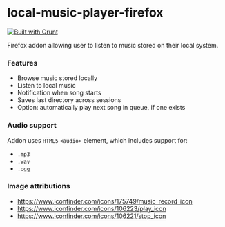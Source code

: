 local-music-player-firefox
==========================

[![Built with Grunt](https://cdn.gruntjs.com/builtwith.png)](http://gruntjs.com/)

Firefox addon allowing user to listen to music stored on their local system.

### Features

* Browse music stored locally
* Listen to local music
* Notification when song starts
* Saves last directory across sessions
* Option: automatically play next song in queue, if one exists

### Audio support

Addon uses `HTML5` `<audio>` element, which includes support for:

* `.mp3`
* `.wav`
* `.ogg`

### Image attributions

* https://www.iconfinder.com/icons/175749/music_record_icon
* https://www.iconfinder.com/icons/106223/play_icon
* https://www.iconfinder.com/icons/106221/stop_icon

